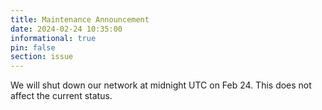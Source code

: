 ```yaml
---
title: Maintenance Announcement 
date: 2024-02-24 10:35:00 
informational: true
pin: false
section: issue
---
```


We will shut down our network at midnight UTC on Feb 24. This does not affect the current status.
